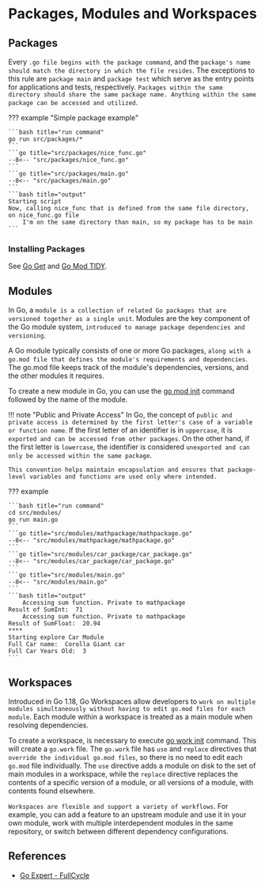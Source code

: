# Packages, Modules and Workspaces

## Packages

Every `.go file begins with the package command`, and the `package's name should match the directory in which the file resides`. The exceptions to this rule are `package main` and `package test` which serve as the entry points for applications and tests, respectively. `Packages within the same directory should share the same package name. Anything within the same package can be accessed and utilized`.

??? example "Simple package example"

    ```bash title="run command"
    go run src/packages/*
    ```
    ```go title="src/packages/nice_func.go"
    --8<-- "src/packages/nice_func.go"
    ```
    ```go title="src/packages/main.go"
    --8<-- "src/packages/main.go"
    ```
    ```bash title="output"
    Starting script
    Now, calling nice_func that is defined from the same file directory, on nice_func.go file
        I'm on the same directory than main, so my package has to be main
    ```

### Installing Packages

See [Go Get](../cli/general.md#go-get) and [Go Mod TIDY](../cli/go_mod.md#go-mod-tidy).

## Modules

In Go, a `module is a collection of related Go packages that are versioned together as a single unit`. Modules are the key component of the Go module system, `introduced to manage package dependencies and versioning`.

A Go module typically consists of one or more Go packages, `along with a go.mod file that defines the module's requirements and dependencies`. The go.mod file keeps track of the module's dependencies, versions, and the other modules it requires.

To create a new module in Go, you can use the [go mod init](../cli/go_mod.md#go-mod-init) command followed by the name of the module.

!!! note "Public and Private Access"
    In Go, the concept of `public and private access is determined by the first letter's case of a variable or function name`. If the first letter of an identifier is in `uppercase`, it is `exported and can be accessed from other packages`. On the other hand, if the first letter is `lowercase`, the identifier is considered `unexported and can only be accessed within the same package`.

    This convention helps maintain encapsulation and ensures that package-level variables and functions are used only where intended.

??? example

    ```bash title="run command"
    cd src/modules/
    go run main.go
    ```
    ```go title="src/modules/mathpackage/mathpackage.go"
    --8<-- "src/modules/mathpackage/mathpackage.go"
    ```
    ```go title="src/modules/car_package/car_package.go"
    --8<-- "src/modules/car_package/car_package.go"
    ```
    ```go title="src/modules/main.go"
    --8<-- "src/modules/main.go"
    ```
    ```bash title="output"
        Accessing sum function. Private to mathpackage
    Result of SumInt:  71
        Accessing sum function. Private to mathpackage
    Result of SumFloat:  20.94
    ****
    Starting explore Car Module
    Full Car name:  Corolla Giant car
    Full Car Years Old:  3
    ```

## Workspaces

Introduced in Go 1.18, Go Workspaces allow developers to `work on multiple modules simultaneously without having to edit go.mod files for each module`. Each module within a workspace is treated as a main module when resolving dependencies.

To create a workspace, is necessary to execute [go work init](cli/general.md#go-work) command. This will create a `go.work` file. The `go.work` file has `use` and `replace` directives that `override the individual go.mod files`, so there is no need to edit each `go.mod` file individually. The `use` directive adds a module on disk to the set of main modules in a workspace, while the `replace` directive replaces the contents of a specific version of a module, or all versions of a module, with contents found elsewhere.

`Workspaces are flexible and support a variety of workflows`. For example, you can add a feature to an upstream module and use it in your own module, work with multiple interdependent modules in the same repository, or switch between different dependency configurations.

## References

- [Go Expert - FullCycle](https://goexpert.fullcycle.com.br/curso/)
